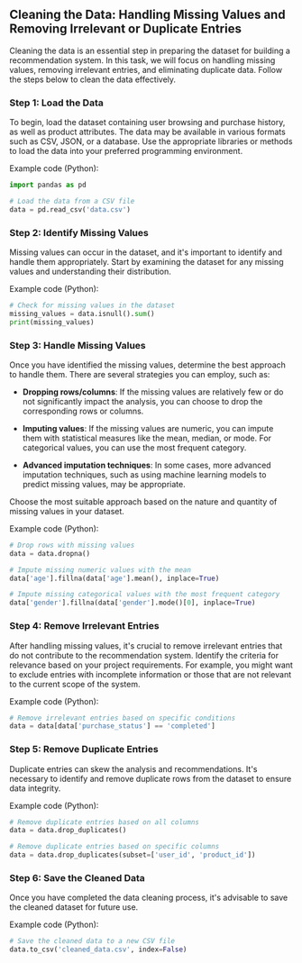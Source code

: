 

## Cleaning the Data: Handling Missing Values and Removing Irrelevant or Duplicate Entries

Cleaning the data is an essential step in preparing the dataset for building a recommendation system. In this task, we will focus on handling missing values, removing irrelevant entries, and eliminating duplicate data. Follow the steps below to clean the data effectively.

### Step 1: Load the Data

To begin, load the dataset containing user browsing and purchase history, as well as product attributes. The data may be available in various formats such as CSV, JSON, or a database. Use the appropriate libraries or methods to load the data into your preferred programming environment.

Example code (Python):
```python
import pandas as pd

# Load the data from a CSV file
data = pd.read_csv('data.csv')
```

### Step 2: Identify Missing Values

Missing values can occur in the dataset, and it's important to identify and handle them appropriately. Start by examining the dataset for any missing values and understanding their distribution.

Example code (Python):
```python
# Check for missing values in the dataset
missing_values = data.isnull().sum()
print(missing_values)
```

### Step 3: Handle Missing Values

Once you have identified the missing values, determine the best approach to handle them. There are several strategies you can employ, such as:

- **Dropping rows/columns**: If the missing values are relatively few or do not significantly impact the analysis, you can choose to drop the corresponding rows or columns.

- **Imputing values**: If the missing values are numeric, you can impute them with statistical measures like the mean, median, or mode. For categorical values, you can use the most frequent category.

- **Advanced imputation techniques**: In some cases, more advanced imputation techniques, such as using machine learning models to predict missing values, may be appropriate.

Choose the most suitable approach based on the nature and quantity of missing values in your dataset.

Example code (Python):
```python
# Drop rows with missing values
data = data.dropna()

# Impute missing numeric values with the mean
data['age'].fillna(data['age'].mean(), inplace=True)

# Impute missing categorical values with the most frequent category
data['gender'].fillna(data['gender'].mode()[0], inplace=True)
```

### Step 4: Remove Irrelevant Entries

After handling missing values, it's crucial to remove irrelevant entries that do not contribute to the recommendation system. Identify the criteria for relevance based on your project requirements. For example, you might want to exclude entries with incomplete information or those that are not relevant to the current scope of the system.

Example code (Python):
```python
# Remove irrelevant entries based on specific conditions
data = data[data['purchase_status'] == 'completed']
```

### Step 5: Remove Duplicate Entries

Duplicate entries can skew the analysis and recommendations. It's necessary to identify and remove duplicate rows from the dataset to ensure data integrity.

Example code (Python):
```python
# Remove duplicate entries based on all columns
data = data.drop_duplicates()

# Remove duplicate entries based on specific columns
data = data.drop_duplicates(subset=['user_id', 'product_id'])
```

### Step 6: Save the Cleaned Data

Once you have completed the data cleaning process, it's advisable to save the cleaned dataset for future use.

Example code (Python):
```python
# Save the cleaned data to a new CSV file
data.to_csv('cleaned_data.csv', index=False)
```
